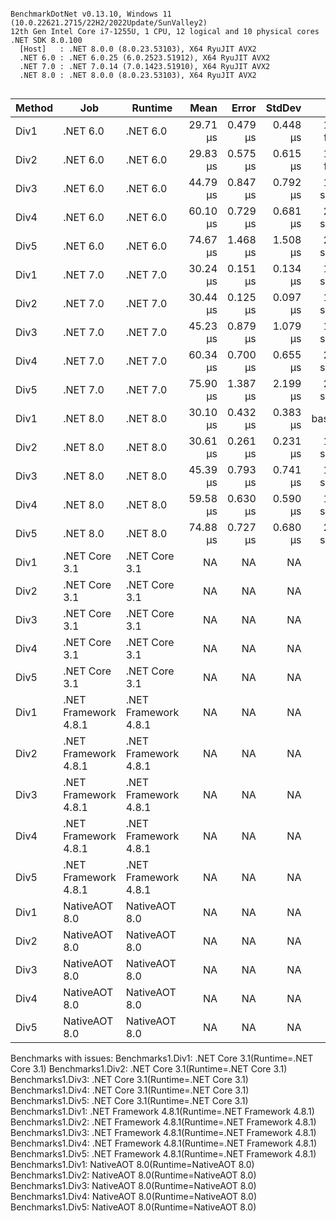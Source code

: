 ```

BenchmarkDotNet v0.13.10, Windows 11 (10.0.22621.2715/22H2/2022Update/SunValley2)
12th Gen Intel Core i7-1255U, 1 CPU, 12 logical and 10 physical cores
.NET SDK 8.0.100
  [Host]   : .NET 8.0.0 (8.0.23.53103), X64 RyuJIT AVX2
  .NET 6.0 : .NET 6.0.25 (6.0.2523.51912), X64 RyuJIT AVX2
  .NET 7.0 : .NET 7.0.14 (7.0.1423.51910), X64 RyuJIT AVX2
  .NET 8.0 : .NET 8.0.0 (8.0.23.53103), X64 RyuJIT AVX2


```
| Method | Job                  | Runtime              | Mean     | Error    | StdDev   | Ratio        | RatioSD |
|------- |--------------------- |--------------------- |---------:|---------:|---------:|-------------:|--------:|
| Div1   | .NET 6.0             | .NET 6.0             | 29.71 μs | 0.479 μs | 0.448 μs | 1.01x faster |   0.02x |
| Div2   | .NET 6.0             | .NET 6.0             | 29.83 μs | 0.575 μs | 0.615 μs | 1.01x faster |   0.02x |
| Div3   | .NET 6.0             | .NET 6.0             | 44.79 μs | 0.847 μs | 0.792 μs | 1.49x slower |   0.02x |
| Div4   | .NET 6.0             | .NET 6.0             | 60.10 μs | 0.729 μs | 0.681 μs | 2.00x slower |   0.02x |
| Div5   | .NET 6.0             | .NET 6.0             | 74.67 μs | 1.468 μs | 1.508 μs | 2.48x slower |   0.04x |
| Div1   | .NET 7.0             | .NET 7.0             | 30.24 μs | 0.151 μs | 0.134 μs | 1.00x slower |   0.01x |
| Div2   | .NET 7.0             | .NET 7.0             | 30.44 μs | 0.125 μs | 0.097 μs | 1.01x slower |   0.01x |
| Div3   | .NET 7.0             | .NET 7.0             | 45.23 μs | 0.879 μs | 1.079 μs | 1.50x slower |   0.04x |
| Div4   | .NET 7.0             | .NET 7.0             | 60.34 μs | 0.700 μs | 0.655 μs | 2.00x slower |   0.04x |
| Div5   | .NET 7.0             | .NET 7.0             | 75.90 μs | 1.387 μs | 2.199 μs | 2.54x slower |   0.07x |
| Div1   | .NET 8.0             | .NET 8.0             | 30.10 μs | 0.432 μs | 0.383 μs |     baseline |         |
| Div2   | .NET 8.0             | .NET 8.0             | 30.61 μs | 0.261 μs | 0.231 μs | 1.02x slower |   0.01x |
| Div3   | .NET 8.0             | .NET 8.0             | 45.39 μs | 0.793 μs | 0.741 μs | 1.51x slower |   0.03x |
| Div4   | .NET 8.0             | .NET 8.0             | 59.58 μs | 0.630 μs | 0.590 μs | 1.98x slower |   0.03x |
| Div5   | .NET 8.0             | .NET 8.0             | 74.88 μs | 0.727 μs | 0.680 μs | 2.49x slower |   0.03x |
| Div1   | .NET Core 3.1        | .NET Core 3.1        |       NA |       NA |       NA |            ? |       ? |
| Div2   | .NET Core 3.1        | .NET Core 3.1        |       NA |       NA |       NA |            ? |       ? |
| Div3   | .NET Core 3.1        | .NET Core 3.1        |       NA |       NA |       NA |            ? |       ? |
| Div4   | .NET Core 3.1        | .NET Core 3.1        |       NA |       NA |       NA |            ? |       ? |
| Div5   | .NET Core 3.1        | .NET Core 3.1        |       NA |       NA |       NA |            ? |       ? |
| Div1   | .NET Framework 4.8.1 | .NET Framework 4.8.1 |       NA |       NA |       NA |            ? |       ? |
| Div2   | .NET Framework 4.8.1 | .NET Framework 4.8.1 |       NA |       NA |       NA |            ? |       ? |
| Div3   | .NET Framework 4.8.1 | .NET Framework 4.8.1 |       NA |       NA |       NA |            ? |       ? |
| Div4   | .NET Framework 4.8.1 | .NET Framework 4.8.1 |       NA |       NA |       NA |            ? |       ? |
| Div5   | .NET Framework 4.8.1 | .NET Framework 4.8.1 |       NA |       NA |       NA |            ? |       ? |
| Div1   | NativeAOT 8.0        | NativeAOT 8.0        |       NA |       NA |       NA |            ? |       ? |
| Div2   | NativeAOT 8.0        | NativeAOT 8.0        |       NA |       NA |       NA |            ? |       ? |
| Div3   | NativeAOT 8.0        | NativeAOT 8.0        |       NA |       NA |       NA |            ? |       ? |
| Div4   | NativeAOT 8.0        | NativeAOT 8.0        |       NA |       NA |       NA |            ? |       ? |
| Div5   | NativeAOT 8.0        | NativeAOT 8.0        |       NA |       NA |       NA |            ? |       ? |

Benchmarks with issues:
  Benchmarks1.Div1: .NET Core 3.1(Runtime=.NET Core 3.1)
  Benchmarks1.Div2: .NET Core 3.1(Runtime=.NET Core 3.1)
  Benchmarks1.Div3: .NET Core 3.1(Runtime=.NET Core 3.1)
  Benchmarks1.Div4: .NET Core 3.1(Runtime=.NET Core 3.1)
  Benchmarks1.Div5: .NET Core 3.1(Runtime=.NET Core 3.1)
  Benchmarks1.Div1: .NET Framework 4.8.1(Runtime=.NET Framework 4.8.1)
  Benchmarks1.Div2: .NET Framework 4.8.1(Runtime=.NET Framework 4.8.1)
  Benchmarks1.Div3: .NET Framework 4.8.1(Runtime=.NET Framework 4.8.1)
  Benchmarks1.Div4: .NET Framework 4.8.1(Runtime=.NET Framework 4.8.1)
  Benchmarks1.Div5: .NET Framework 4.8.1(Runtime=.NET Framework 4.8.1)
  Benchmarks1.Div1: NativeAOT 8.0(Runtime=NativeAOT 8.0)
  Benchmarks1.Div2: NativeAOT 8.0(Runtime=NativeAOT 8.0)
  Benchmarks1.Div3: NativeAOT 8.0(Runtime=NativeAOT 8.0)
  Benchmarks1.Div4: NativeAOT 8.0(Runtime=NativeAOT 8.0)
  Benchmarks1.Div5: NativeAOT 8.0(Runtime=NativeAOT 8.0)
